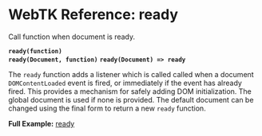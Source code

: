 WebTK Reference: ready
======================
Call function when document is ready.

**`ready(function)`**  
**`ready(Document, function)`**
**`ready(Document) => ready`**

The `ready` function adds a listener which is called called when a document
`DOMContentLoaded` event is fired, or immediately if the event has already
fired.  This provides a mechanism for safely adding DOM initialization.  The
global document is used if none is provided.  The default document can be
changed using the final form to return a new `ready` function.

**Full Example:** [ready](../src/test/ready.html)
